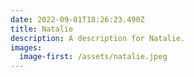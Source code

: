 ```yaml
---
date: 2022-09-01T18:26:23.490Z
title: Natalie
description: A description for Natalie.
images:
  image-first: /assets/natalie.jpeg
---
```


